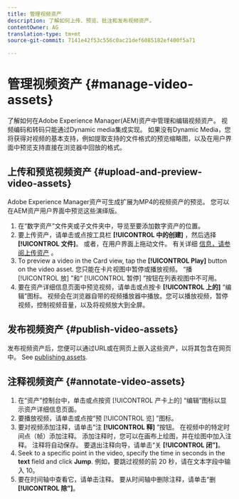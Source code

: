```yaml
---
title: 管理视频资产
description: 了解如何上传、预览、批注和发布视频资产。
contentOwner: AG
translation-type: tm+mt
source-git-commit: 7141e42f53c556c0ac21def6085182ef400f5a71

---
```



# 管理视频资产 {#manage-video-assets}

了解如何在Adobe Experience Manager(AEM)资产中管理和编辑视频资产。 视频编码和转码只能通过Dynamic media集成实现。 如果没有Dynamic Media，您将获得对视频的基本支持，例如提取支持的文件格式的预览缩略图，以及在用户界面中预览支持直接在浏览器中回放的格式。

<!-- Also, if you are licensed to use Dynamic Media, see the [Dynamic Media video documentation](/help/assets/dynamic-media/video.md). -->

## 上传和预览视频资产 {#upload-and-preview-video-assets}

Adobe Experience Manager资产可生成扩展为MP4的视频资产的预览。 您可以在AEM资产用户界面中预览这些演绎版。

1. 在“数字资产”文件夹或子文件夹中，导览至要添加数字资产的位置。
1. 要上传资产，请单击或点按工具栏 **[!UICONTROL 中的创建]** ，然后选择 **[!UICONTROL 文件]**。 或者，在用户界面上拖动文件。 有关详细 [信息，请参阅上传资产](manage-digital-assets.md#uploading-assets) 。
1. To preview a video in the Card view, tap the **[!UICONTROL Play]** button on the video asset. 您只能在卡片视图中暂停或播放视频。 “播 [!UICONTROL 放] ”和“ [!UICONTROL 暂停] ”按钮在列表视图中不可用。
1. 要在资产详细信息页面中预览视频，请单击或点按卡 **[!UICONTROL 上的]** “编辑”图标。 视频会在浏览器自带的视频播放器中播放。您可以播放视频，暂停视频，控制视频音量，以及将视频放大到全屏。

## 发布视频资产 {#publish-video-assets}

发布视频资产后，您便可以通过URL或在网页上嵌入这些资产，以将其包含在网页中。 See [publishing assets](/help/assets/dynamic-media/publishing-dynamicmedia-assets.md).

## 注释视频资产 {#annotate-video-assets}

1. 在“资产”控制台中，单击或点按资 [!UICONTROL 产卡上的] “编辑”图标以显示资产详细信息页面。
1. 要播放视频，请单击或点按“预 [!UICONTROL 览] ”图标。
1. 要对视频添加注释，请单击“注 **[!UICONTROL 释]** ”按钮。 在视频中的特定时间点（帧）添加注释。 添加注释时，您可以在画布上绘图，并在绘图中加入注释。 注释将自动保存。 要退出注释向导，请单击“关 **[!UICONTROL 闭”]**。
1. Seek to a specific point in the video, specify the time in seconds in the **text** field and click **Jump**. 例如，要跳过视频的前 20 秒，请在文本字段中输入 10。
1. 要在时间轴中查看它，请单击注释。 要从时间轴中删除注释，请单击“删 **[!UICONTROL 除”]**。
